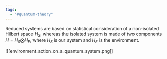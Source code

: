 ```yaml
---
tags:
  - "#quantum-theory"
---
```

Reduced systems are based on statistical consideration of a non-isolated Hilbert space $H_S$, whereas the isolated system is made of two components $H = H_S \bigotimes H_E$, where $H_S$ is our system and $H_E$ is the environment.

![[environment_action_on_a_quantum_system.png]]